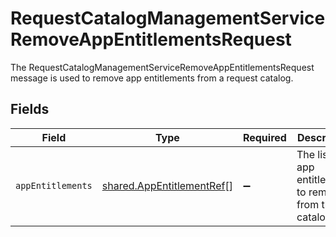 # RequestCatalogManagementServiceRemoveAppEntitlementsRequest

The RequestCatalogManagementServiceRemoveAppEntitlementsRequest message is used to remove app entitlements from a request catalog.


## Fields

| Field                                                                         | Type                                                                          | Required                                                                      | Description                                                                   |
| ----------------------------------------------------------------------------- | ----------------------------------------------------------------------------- | ----------------------------------------------------------------------------- | ----------------------------------------------------------------------------- |
| `appEntitlements`                                                             | [shared.AppEntitlementRef](../../../sdk/models/shared/appentitlementref.md)[] | :heavy_minus_sign:                                                            | The list of app entitlements to remove from the catalog.                      |